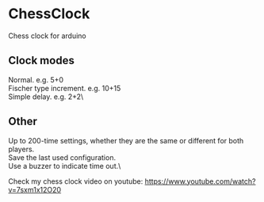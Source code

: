 # ChessClock
Chess clock for arduino
## Clock modes
Normal. e.g. 5+0\
Fischer type increment. e.g. 10+15\
Simple delay. e.g. 2+2\
## Other 
Up to 200-time settings, whether they are the same or different for both players.\
Save the last used configuration.\
Use a buzzer to indicate time out.\

Check my chess clock video on youtube:
https://www.youtube.com/watch?v=7sxm1x12O20
